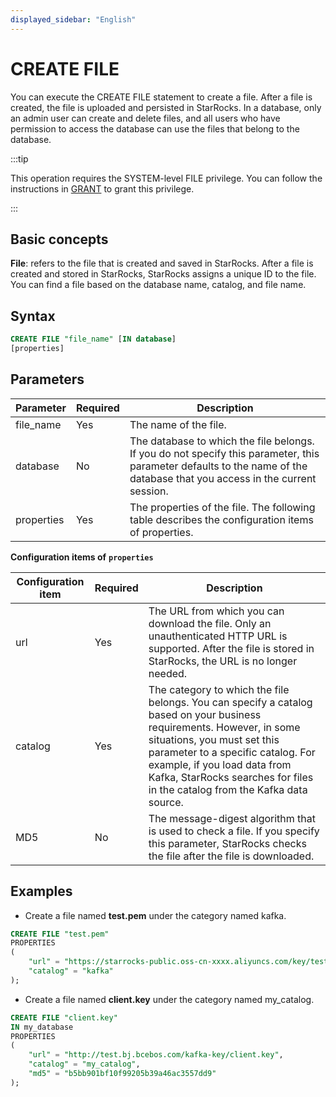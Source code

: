 ```yaml
---
displayed_sidebar: "English"
---
```


# CREATE FILE

You can execute the CREATE FILE statement to create a file. After a file is created, the file is uploaded and persisted in StarRocks. In a database, only an admin user can create and delete files, and all users who have permission to access the database can use the files that belong to the database.

:::tip

This operation requires the SYSTEM-level FILE privilege. You can follow the instructions in [GRANT](../../account-management/GRANT.md) to grant this privilege.

:::

## Basic concepts

**File**: refers to the file that is created and saved in StarRocks. After a file is created and stored in StarRocks, StarRocks assigns a unique ID to the file. You can find a file based on the database name, catalog, and file name.

## Syntax

```SQL
CREATE FILE "file_name" [IN database]
[properties]
```

## Parameters

| **Parameter** | **Required** | **Description**                                              |
| ------------- | ------------ | ------------------------------------------------------------ |
| file_name     | Yes          | The name of the file.                                        |
| database      | No           | The database to which the file belongs. If you do not specify this parameter, this parameter defaults to the name of the database that you access in the current session. |
| properties    | Yes          | The properties of the file. The following table describes the configuration items of properties. |

**Configuration items of** **`properties`**

| **Configuration item** | **Required** | **Description**                                              |
| ---------------------- | ------------ | ------------------------------------------------------------ |
| url                    | Yes          | The URL from which you can download the file. Only an unauthenticated HTTP URL is supported. After the file is stored in StarRocks, the URL is no longer needed. |
| catalog                | Yes          | The category to which the file belongs. You can specify a catalog based on your business requirements. However, in some situations, you must set this parameter to a specific catalog. For example, if you load data from Kafka, StarRocks searches for files in the catalog from the Kafka data source. |
| MD5                    | No           | The message-digest algorithm that is used to check a file. If you specify this parameter, StarRocks checks the file after the file is downloaded. |

## Examples

- Create a file named  **test.pem** under the category named kafka.

```SQL
CREATE FILE "test.pem"
PROPERTIES
(
    "url" = "https://starrocks-public.oss-cn-xxxx.aliyuncs.com/key/test.pem",
    "catalog" = "kafka"
);
```

- Create a file named **client.key** under the category named my_catalog.

```SQL
CREATE FILE "client.key"
IN my_database
PROPERTIES
(
    "url" = "http://test.bj.bcebos.com/kafka-key/client.key",
    "catalog" = "my_catalog",
    "md5" = "b5bb901bf10f99205b39a46ac3557dd9"
);
```

